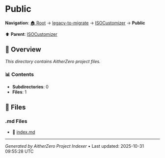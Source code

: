 # Public

**Navigation**: [🏠 Root](../../../index.md) → [legacy-to-migrate](../../index.md) → [ISOCustomizer](../index.md) → **Public**

⬆️ **Parent**: [ISOCustomizer](../index.md)

## 📖 Overview

*This directory contains AitherZero project files.*

### 📊 Contents

- **Subdirectories**: 0
- **Files**: 1

## 📄 Files

### .md Files

- 📝 [index.md](./index.md)

---

*Generated by AitherZero Project Indexer* • Last updated: 2025-10-31 09:55:28 UTC

